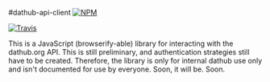 #dathub-api-client
[![NPM](https://nodei.co/npm/dathub-api-client.png)](https://nodei.co/npm/dathub-api-client/)

[![Travis](http://img.shields.io/travis/karissa/dathub-api-client.svg?style=flat)](https://travis-ci.org/karissa/dathub-api-client)

This is a JavaScript (browserify-able) library for interacting with the dathub.org API. This is still preliminary, and authentication strategies still have to be created. Therefore, the library is only for internal dathub use only and isn't documented for use by everyone. Soon, it will be. Soon.
